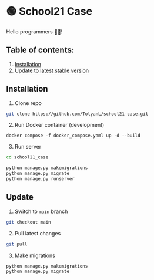 # 🟢 School21 Case
Hello programmers 👋🎃!

## Table of contents:
1. [Installation](#installation)
2. [Update to latest stable version](#update)


## Installation
1. Clone repo
```bash
git clone https://github.com/TolyanL/school21-case.git
```

2. Run Docker container (development)
```
docker compose -f docker_compose.yaml up -d --build
```

3. Run server
```bash
cd school21_case
```
```bash
python manage.py makemigrations
python manage.py migrate
python manage.py runserver
```


## Update
1. Switch to `main` branch
```bash
git checkout main
```

2. Pull latest changes
```bash
git pull
```

3. Make migrations
```bash
python manage.py makemigrations
python manage.py migrate
```
